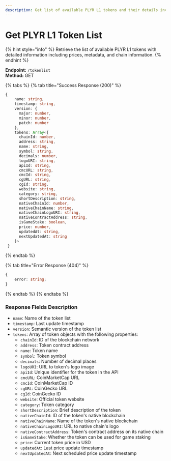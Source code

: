 ```yaml
---
description: Get list of available PLYR L1 tokens and their details including prices and metadata
---
```


# Get PLYR L1 Token List

{% hint style="info" %} Retrieve the list of available PLYR L1 tokens with detailed information including prices, metadata, and chain information. {% endhint %}

**Endpoint:** `/tokenlist`  
**Method:** GET

{% tabs %} {% tab title="Success Response (200)" %}

```typescript
{
    name: string,
    timestamp: string,
    version: {
      major: number,
      minor: number,
      patch: number
    },
    tokens: Array<{
      chainId: number,
      address: string,
      name: string,
      symbol: string,
      decimals: number,
      logoURI: string,
      apiId: string,
      cmcURL: string,
      cmcId: string,
      cgURL: string,
      cgId: string,
      website: string,
      category: string,
      shortDescription: string,
      nativeChainId: number,
      nativeChainName: string,
      nativeChainLogoURI: string,
      nativeContractAddress: string,
      isGameStake: boolean,
      price: number,
      updatedAt: string,
      nextUpdatedAt: string
    }>
 }
```

{% endtab %}

{% tab title="Error Response (404)" %}

```typescript
{
    error: string;
}
```

{% endtab %} {% endtabs %}

### Response Fields Description

-   `name`: Name of the token list
-   `timestamp`: Last update timestamp
-   `version`: Semantic version of the token list
-   `tokens`: Array of token objects with the following properties:
    -   `chainId`: ID of the blockchain network
    -   `address`: Token contract address
    -   `name`: Token name
    -   `symbol`: Token symbol
    -   `decimals`: Number of decimal places
    -   `logoURI`: URL to token's logo image
    -   `apiId`: Unique identifier for the token in the API
    -   `cmcURL`: CoinMarketCap URL
    -   `cmcId`: CoinMarketCap ID
    -   `cgURL`: CoinGecko URL
    -   `cgId`: CoinGecko ID
    -   `website`: Official token website
    -   `category`: Token category
    -   `shortDescription`: Brief description of the token
    -   `nativeChainId`: ID of the token's native blockchain
    -   `nativeChainName`: Name of the token's native blockchain
    -   `nativeChainLogoURI`: URL to native chain's logo
    -   `nativeContractAddress`: Token's contract address on its native chain
    -   `isGameStake`: Whether the token can be used for game staking
    -   `price`: Current token price in USD
    -   `updatedAt`: Last price update timestamp
    -   `nextUpdatedAt`: Next scheduled price update timestamp
